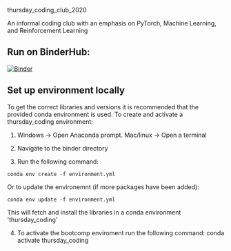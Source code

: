 thursday_coding_club_2020

An informal coding club with an emphasis on PyTorch, Machine Learning, and Reinforcement Learning


## Run on BinderHub:

[![Binder](https://mybinder.org/badge_logo.svg)](https://mybinder.org/v2/gh/MichaelAllen1966/thursday_coding_club_2020/master)


## Set up environment locally

To get the correct libraries and versions it is recommended that the provided conda environment is used. To create and activate a thursday_coding environment:

1. Windows -> Open Anaconda prompt. Mac/linux -> Open a terminal

2. Navigate to the binder directory

3. Run the following command: 

`conda env create -f environment.yml`

Or to update the environemnt (if more packages have been added):

`conda env update -f environment.yml`

This will fetch and install the libraries in a conda environment 'thursday_coding'

4. To activate the bootcomp enviroment run the following command:
    conda activate thursday_coding


